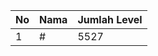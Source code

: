 | No | Nama            | Jumlah Level |
|----|-----------------|--------------|
| 1  | #    |    5527        |
